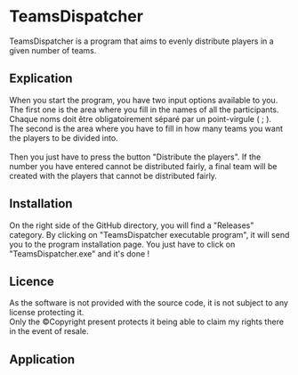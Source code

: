 # TeamsDispatcher
TeamsDispatcher is a program that aims to evenly distribute players in a given number of teams.

## Explication
When you start the program, you have two input options available to you. <br>
The first one is the area where you fill in the names of all the participants. Chaque noms doit être obligatoirement séparé par un point-virgule ( ; ). <br>
The second is the area where you have to fill in how many teams you want the players to be divided into. <br>
<br>
Then you just have to press the button "Distribute the players". If the number you have entered cannot be distributed fairly, a final team will be created with the players that cannot be distributed fairly.

## Installation
On the right side of the GitHub directory, you will find a "Releases" category. By clicking on "TeamsDispatcher executable program", it will send you to the program installation page. You just have to click on "TeamsDispatcher.exe" and it's done !

## Licence
As the software is not provided with the source code, it is not subject to any license protecting it. <br>
Only the ©Copyright present protects it being able to claim my rights there in the event of resale.

## Application
